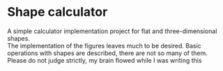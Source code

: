 # Shape calculator
A simple calculator implementation project for flat and three-dimensional shapes.  
The implementation of the figures leaves much to be desired.  Basic operations with shapes are described, there are not so many of them.
Please do not judge strictly, my brain flowed while I was writing this
